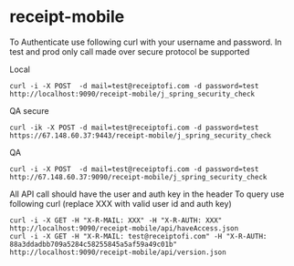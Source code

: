receipt-mobile
==============

To Authenticate use following curl with your username and password. In test and prod only call made over secure protocol be supported

Local

	curl -i -X POST  -d mail=test@receiptofi.com -d password=test http://localhost:9090/receipt-mobile/j_spring_security_check

QA secure

	curl -ik -X POST -d mail=test@receiptofi.com -d password=test https://67.148.60.37:9443/receipt-mobile/j_spring_security_check

QA

    curl -i -X POST  -d mail=test@receiptofi.com -d password=test http://67.148.60.37:9090/receipt-mobile/j_spring_security_check


All API call should have the user and auth key in the header
To query use following curl (replace XXX with valid user id and auth key)

	curl -i -X GET -H "X-R-MAIL: XXX" -H "X-R-AUTH: XXX" http://localhost:9090/receipt-mobile/api/haveAccess.json
	curl -i -X GET -H "X-R-MAIL: test@receiptofi.com" -H "X-R-AUTH: 88a3ddadbb709a5284c58255845a5af59a49c01b"  http://localhost:9090/receipt-mobile/api/version.json
